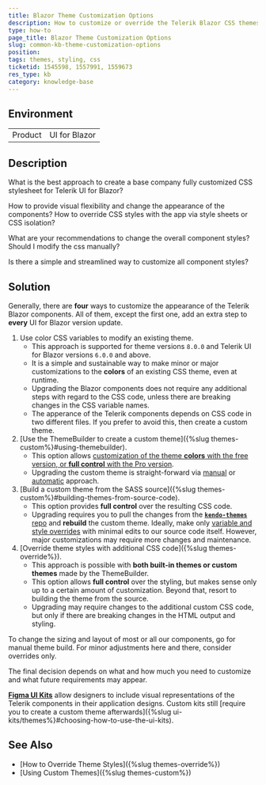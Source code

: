 ```yaml
---
title: Blazor Theme Customization Options
description: How to customize or override the Telerik Blazor CSS themes. What is the best approach for each development scenario.
type: how-to
page_title: Blazor Theme Customization Options
slug: common-kb-theme-customization-options
position: 
tags: themes, styling, css
ticketid: 1545598, 1557991, 1559673
res_type: kb
category: knowledge-base
---
```


## Environment

<table>
    <tbody>
        <tr>
            <td>Product</td>
            <td>UI for Blazor</td>
        </tr>
    </tbody>
</table>


## Description

What is the best approach to create a base company fully customized CSS stylesheet for Telerik UI for Blazor?

How to provide visual flexibility and change the appearance of the components? How to override CSS styles with the app via style sheets or CSS isolation?

What are your recommendations to change the overall component styles? Should I modify the css manually?

Is there a simple and streamlined way to customize all component styles?


## Solution

Generally, there are **four** ways to customize the appearance of the Telerik Blazor components. All of them, except the first one, add an extra step to **every** UI for Blazor version update.

1. Use color CSS variables to modify an existing theme.
    * This approach is supported for theme versions `8.0.0` and Telerik UI for Blazor versions `6.0.0` and above.
    * It is a simple and sustainable way to make minor or major customizations to the **colors** of an existing CSS theme, even at runtime.
    * Upgrading the Blazor components does not require any additional steps with regard to the CSS code, unless there are breaking changes in the CSS variable names.
    * The apperance of the Telerik components depends on CSS code in two different files. If you prefer to avoid this, then create a custom theme.
1. [Use the ThemeBuilder to create a custom theme]({%slug themes-custom%}#using-themebuilder).
    * This option allows [customization of the theme **colors** with the free version, or **full control** with the Pro version](https://docs.telerik.com/themebuilder/introduction#themebuilder-tiers).
    * Upgrading the custom theme is straight-forward via [manual](https://docs.telerik.com/themebuilder/web-app/migrating-projects) or [automatic](https://docs.telerik.com/themebuilder/web-app/automatic-migrations) approach.
2. [Build a custom theme from the SASS source]({%slug themes-custom%}#building-themes-from-source-code).
    * This option provides **full control** over the resulting CSS code.
    * Upgrading requires you to pull the changes from the [**`kendo-themes`** repo](https://github.com/telerik/kendo-themes) and **rebuild** the custom theme. Ideally, make only [variable and style overrides](https://github.com/telerik/kendo-themes/wiki/Core-Code-Concepts) with minimal edits to our source code itself. However, major customizations may require more changes and maintenance.
3. [Override theme styles with additional CSS code]({%slug themes-override%}).
    * This approach is possible with **both built-in themes or custom themes** made by the ThemeBuilder.
    * This option allows **full control** over the styling, but makes sense only up to a certain amount of customization. Beyond that, resort to building the theme from the source.
    * Upgrading may require changes to the additional custom CSS code, but only if there are breaking changes in the HTML output and styling.

To change the sizing and layout of most or all our components, go for manual theme build. For minor adjustments here and there, consider overrides only.

The final decision depends on what and how much you need to customize and what future requirements may appear.

[**Figma UI Kits**](https://www.telerik.com/figma-kits) allow designers to include visual representations of the Telerik components in their application designs. Custom kits still [require you to create a custom theme afterwards]({%slug ui-kits/themes%}#choosing-how-to-use-the-ui-kits).


## See Also

* [How to Override Theme Styles]({%slug themes-override%})
* [Using Custom Themes]({%slug themes-custom%})
